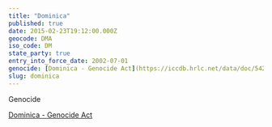 ```yaml
---
title: "Dominica"
published: true
date: 2015-02-23T19:12:00.000Z
geocode: DMA
iso_code: DM
state_party: true
entry_into_force_date: 2002-07-01
genocide: [Dominica - Genocide Act](https://iccdb.hrlc.net/data/doc/542/keyword/46/)
slug: dominica
---
```

Genocide

[Dominica - Genocide Act](https://iccdb.hrlc.net/data/doc/542/keyword/46/)

